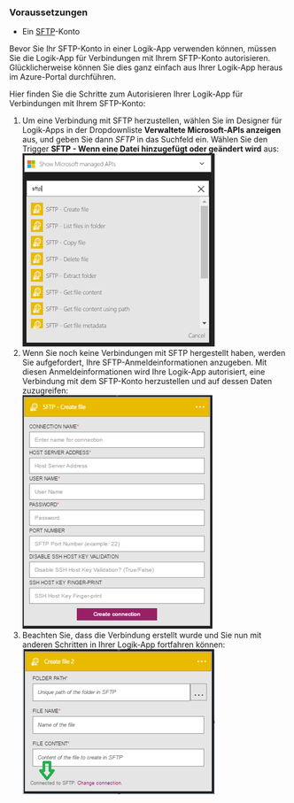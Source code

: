### Voraussetzungen
* Ein [SFTP](https://en.wikipedia.org/wiki/SSH_File_Transfer_Protocol)-Konto

Bevor Sie Ihr SFTP-Konto in einer Logik-App verwenden können, müssen Sie die Logik-App für Verbindungen mit Ihrem SFTP-Konto autorisieren. Glücklicherweise können Sie dies ganz einfach aus Ihrer Logik-App heraus im Azure-Portal durchführen.

Hier finden Sie die Schritte zum Autorisieren Ihrer Logik-App für Verbindungen mit Ihrem SFTP-Konto:  

1. Um eine Verbindung mit SFTP herzustellen, wählen Sie im Designer für Logik-Apps in der Dropdownliste **Verwaltete Microsoft-APIs anzeigen** aus, und geben Sie dann *SFTP* in das Suchfeld ein. Wählen Sie den Trigger **SFTP - Wenn eine Datei hinzugefügt oder geändert wird** aus:  
   ![SFTP-Onlineverbindung – Abbildung 1](./media/connectors-create-api-sftp/sftp-1.png)  
2. Wenn Sie noch keine Verbindungen mit SFTP hergestellt haben, werden Sie aufgefordert, Ihre SFTP-Anmeldeinformationen anzugeben. Mit diesen Anmeldeinformationen wird Ihre Logik-App autorisiert, eine Verbindung mit dem SFTP-Konto herzustellen und auf dessen Daten zuzugreifen:  
   ![SFTP-Onlineverbindung – Abbildung 2](./media/connectors-create-api-sftp/sftp-2.png)  
3. Beachten Sie, dass die Verbindung erstellt wurde und Sie nun mit anderen Schritten in Ihrer Logik-App fortfahren können:  
   ![SFTP-Onlineverbindung – Abbildung 3](./media/connectors-create-api-sftp/sftp-3.png)  

<!---HONumber=AcomDC_0727_2016-->
